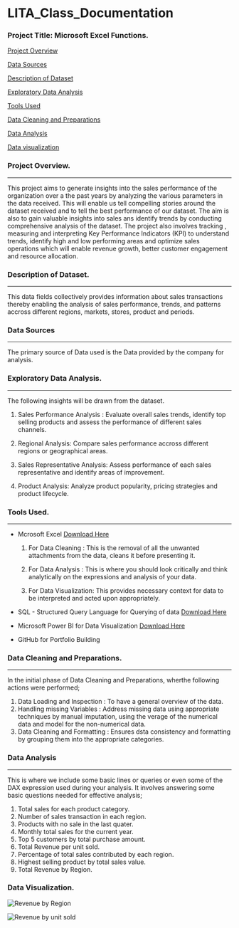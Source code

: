 # LITA_Class_Documentation

### Project Title: Microsoft Excel Functions.

[Project Overview](#project-overview)

[Data Sources](#data-sources)

[Description of Dataset](#description-of-dataset)

[Exploratory Data Analysis](#exploratory-data-analysis)

[Tools Used](#tools-used)

[Data Cleaning and Preparations](#data-cleaning-and-preparations)

[Data Analysis](#data-analysis)

[Data visualization](data-visualization)


### Project Overview.
---
This project aims to generate insights into the sales performance of the organization over a the past years by analyzing the various parameters in the data received. This will enable us tell compelling stories around the dataset received and to tell the best performance of our dataset. The aim is also to gain valuable insights into sales ans identify trends by conducting comprehensive analysis of the dataset. The project also involves tracking , measuring and interpreting Key Performance Indicators (KPI) to understand trends, identify high and low performing areas and optimize sales operations which will enable revenue growth, better customer engagement  and resource allocation.

### Description of Dataset.
---
This data fields collectively provides information about sales transactions thereby enabling the analysis of sales performance, trends, and patterns accross different regions, markets, stores, product and periods.


### Data Sources
---
The primary source of Data used is the Data provided by the company for analysis.


### Exploratory Data Analysis.
---
The following insights will be drawn from the dataset.
   
1. Sales Performance Analysis : Evaluate overall sales trends, identify top selling products and assess the performance of different sales channels.

2. Regional Analysis: Compare sales performance accross different regions or geographical areas.

3. Sales Representative Analysis: Assess performance of each sales representative and identify areas of improvement.

4. Product Analysis: Analyze product popularity, pricing strategies and product lifecycle.

### Tools Used.
---
-  Mcrosoft Excel [Download Here](https://www.microsoft.com)
    1. For Data Cleaning : This is the removal of all the unwanted attachments from the data, cleans it before presenting it.
   
    2. For Data Analysis : This is where you should look critically and think analytically on the expressions and analysis of your data.
   
    3. For Data Visualization: This provides necessary context for data to be interpreted and acted upon appropriately.

- SQL - Structured Query Language for Querying of data [Download Here](http://www.microsoft.com)

- Microsoft Power BI for Data Visualization  [Download Here](http://www.microsoft.com)

- GitHub for Portfolio Building

### Data Cleaning and Preparations.
---
 In the initial phase of Data Cleaning and Preparations, wherthe following actions were performed;
  1. Data Loading and Inspection : To have a general overview of the data.
  2. Handling missing Variables : Address missing data using appropriate techniques by manual imputation, using the verage of the numerical data and model for the non-numerical data.
  3. Data Cleaning and Formatting : Ensures dsta consistency and formatting by grouping them into the appropriate categories.
 
 ### Data Analysis
  ---
  This is where we include some basic lines or queries or even some of the DAX expression used during your analysis. It involves answering some basic questions needed for effective analysis;
  1. Total sales for each product category.
  2. Number of sales transaction in each region.
  3. Products with no sale in the last quater.
  4. Monthly total sales for the current year.
  5. Top 5 customers by total purchase amount.
  6. Total Revenue per unit sold.
  7. Percentage of total sales contributed by each region.
  8. Highest selling product by total sales value.
  9. Total Revenue by Region.
    
### Data Visualization.


![Revenue by Region](https://github.com/user-attachments/assets/aa82bd45-0cde-4a69-baa1-fb77808e304f)


![Revenue by unit sold](https://github.com/user-attachments/assets/a2adf8b7-0453-483c-b370-56c36bddbaf1)






